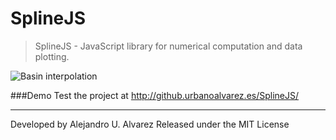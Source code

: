 SplineJS
========

> SplineJS - JavaScript library for numerical computation and data plotting.

![Basin interpolation](https://raw.github.com/aurbano/SplineJS/master/img/screenshot-linear-basis.png "B-spline interpolation")

###Demo
Test the project at http://github.urbanoalvarez.es/SplineJS/

------
Developed by Alejandro U. Alvarez
Released under the MIT License
